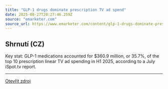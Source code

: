 ```yaml
---
title: "GLP-1 drugs dominate prescription TV ad spend"
date: 2025-08-27T20:27:46.259Z
source: "emarketer.com"
source_url: https://www.emarketer.com/content/glp-1-drugs-dominate-prescription-tv-ad-spend
---
```


## Shrnutí (CZ)
Key stat: GLP-1 medications accounted for $360.9 million, or 35.7%, of the top 10 prescription linear TV ad spending in H1 2025, according to a July iSpot.tv report.

---

[Otevřít zdroj](https://www.emarketer.com/content/glp-1-drugs-dominate-prescription-tv-ad-spend)
